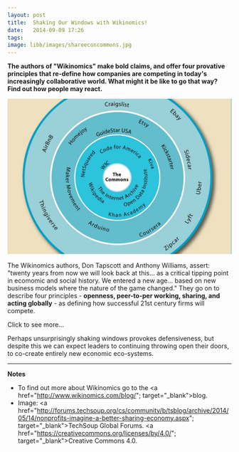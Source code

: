 ```yaml
---
layout: post
title:  Shaking Our Windows with Wikinomics!
date:   2014-09-09 17:26
tags: 
image: libb/images/shareeconcommons.jpg
---
```


**The authors of "Wikinomics" make bold claims, and offer four provative principles that re-define how companies are competing in today's increasingly collaborative world. What might it be like to go that way? Find out how people may react.**

![](/libb/images/shareeconcommons.jpg)

The Wikinomics authors, Don Tapscott and Anthony Williams, assert: "twenty years from now we will look back at this... as a critical tipping point in ecomomic and social history. We entered a new age... based on new business models where the nature of the game changed." They go on to describe four principles - <b>openness, peer-to-per working, sharing, and acting globally</b> - as defining how successful 21st century firms will compete.

<div id="restOfArticle" style="display:none">

The new ways of competing were first demonstrated in software (Linux) then spread into publishing (Wikipedia) and music (iPod, iTunes) and now we can see mass collaboration in many sectors (pharmaceuticals, manufacturing, aerospace, education, government) becoming mainstream and a new orthodoxy. <br><br>

Do you know any leader who still boasts of their company being hierarchical, closed or secretive? But has your organisation yet managed to shift in that direction? Tapscott and Williams quote Bob Dylan and say this will... "shake your windows and rattle your doors". You can try a quick litmus test to find out. Notice what happens when you raise the Wikinomics idea!<br><br> 

I did this recently to help a client team think about their vision to 2020. I invited them to consider adopting the four Wikinomics principles, and generated a surprising range of reactions: "this is really inspiring"..."this was a wild storm"... "I wish you had given this earlier"... "you are giving me a headache"... "it's too big for us"... "we've got too much going on right now"... "have you any smaller more practical ideas?" 

In summary, aspect that a few of them most loved and embraced, many others rejected!<br><br>

</div>
<a onclick="showMoreOrLess(this,'restOfArticle');">Click to see more...</a>

Perhaps unsurprisingly shaking windows provokes defensiveness, but despite this we can expect leaders to continuing throwing open their doors, to co-create entirely new economic eco-systems. 

__________________
<b>Notes</b> 

* To find out more about Wikinomics go to the <a href="http://www.wikinomics.com/blog/"; target="_blank">blog</a>.  
* Image: <a href="http://forums.techsoup.org/cs/community/b/tsblog/archive/2014/05/14/nonprofits-imagine-a-better-sharing-economy.aspx"; target="_blank">TechSoup Global Forums</a>. <a href="https://creativecommons.org/licenses/by/4.0/"; target="_blank">Creative Commons 4.0</a>.
